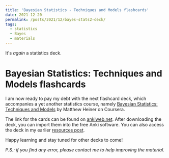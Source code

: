 ```yaml
---
title: 'Bayesian Statistics - Techniques and Models flashcards'
date: 2021-12-20
permalink: /posts/2021/12/bayes-stats2-deck/
tags:
  - statistics
  - Bayes
  - materials
---
```


It's _again_ a statistics deck.

# Bayesian Statistics: Techniques and Models flashcards

I am now ready to pay my debt with the next flashcard deck, which accompanies a yet another statistics course, namely [Bayesian Statistics: Techniques and Models](https://www.coursera.org/learn/mcmc-bayesian-statistics) by Matthew Heiner on Coursera. 

The link for the cards can be found on [ankiweb.net](https://ankiweb.net/shared/info/704366777). After downloading the deck, you can import them into the free Anki software. You can also access the deck in my earlier [resources post](/posts/2021/09/causality-resources/).

Happy learning and stay tuned for other decks to come!

*P.S.: if you find any error, please contact me to help improving the material.*